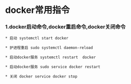 # docker常用指令

### 1.docker启动命令,docker重启命令,docker关闭命令

	* 启动 systemctl start docker

	* 护进程重启 sudo systemctl daemon-reload

	* 启动docker服务 systemctl restart  docker

	* 启动docker服务 sudo service docker restart

	* 关闭 docker service docker stop   	
